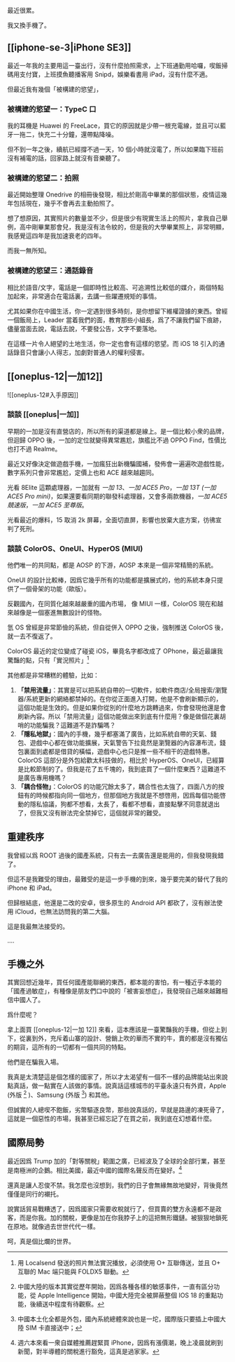 最近很累。

我又換手機了。

## [[iphone-se-3|iPhone SE3]]

最近一年我的主要用這一臺出行，沒有什麼拍照需求，上下班通勤用哈囉，喫飯掃碼用支付寶，上班摸魚聽播客用 Snipd，娛樂看書用 iPad，沒有什麼不適。

但最近我有幾個「被構建的慾望」，

### 被構建的慾望一：TypeC 口

我的耳機是 Huawei 的 FreeLace，買它的原因就是少帶一根充電線，並且可以藍牙一拖二，快充二十分鐘，還帶點降噪。

但不到一年之後，續航已經撐不過一天，10 個小時就沒電了，所以如果臨下班前沒有補電的話，回家路上就沒有音樂聽了。

### 被構建的慾望二：拍照

最近開始整理 Onedrive 的相冊後發現，相比於剛高中畢業的那個狀態，疫情這幾年包括現在，幾乎不會再去主動拍照了。

想了想原因，其實照片的數量並不少，但是很少有現實生活上的照片，拿我自己舉例，高中剛畢業那會兒，我是沒有法令紋的，但是我的大學畢業照上，非常明顯，我感覺這四年是我加速衰老的四年。

而我一無所知。

### 被構建的慾望三：通話錄音

相比於語音/文字，電話是一個即時性比較高、可追溯性比較低的媒介，兩個特點加起來，非常適合在電話裏，去講一些躍遷規矩的事情。

尤其如果你在中國生活，你一定遇到很多時刻，是你想留下維權證據的東西。曾經一個飯局上，Leader 當着我們的面，教育那些小組長，爲了不讓我們留下痕跡，儘量當面去說，電話去說，不要發公告，文字不要落地。

在這樣一片令人絕望的土地生活，你一定也會有這樣的慾望。而 iOS 18 引入的通話錄音只會讓小人得志，加劇對普通人的權利侵害。

## [[oneplus-12|一加12]]

![[oneplus-12#入手原因]]

### 談談 [[oneplus|一加]]

早期的一加是沒有直營店的，所以所有的渠道都是線上。是一個比較小衆的品牌，但迴歸 OPPO 後，一加的定位就變得異常尷尬，旗艦比不過 OPPO Find，性價比也打不過 Realme。

最近又好像決定做遊戲手機，一加瘋狂出新機騙國補，發佈會一遍遍吹遊戲性能，數字系列只會非常尷尬，定價上也和 ACE 越來越趨同。

光看 8Elite 這顆處理器，一加就有 *一加 13*、*一加 ACE5 Pro*，*一加 13T (一加 ACE5 Pro mini)*，如果還要看同期的聯發科處理器，又會多兩款機器，*一加 ACE5 競速版*，*一加 ACE5 至尊版*。

光看最近的爆料，15 取消 2k 屏幕，全面切直屏，影響也放棄大底方案，彷彿宣判了死刑。

### 談談 ColorOS、OneUI、HyperOS (MIUI)

他們唯一的共同點，都是 AOSP 的下游，AOSP 本來是一個非常精簡的系統。

OneUI 的設計比較棒，因爲它幾乎所有的功能都是擴展式的，他的系統本身只提供了一個骨架的功能（歐版）。

反觀國內，在同質化越來越嚴重的國內市場， 像 MIUI 一樣，ColorOS 現在和越來越像是一個塞進無數設計的怪物。

氫 OS 曾經是非常節儉的系統，但自從併入 OPPO 之後，強制推送 ColorOS 後，就一去不復返了。

ColorOS 最近的定位變成了碰瓷 iOS，畢竟名字都改成了 OPhone，最近最讓我驚豔的點，只有「實況照片」[^cannot_use_localsend]

其他都是非常糟糕的體驗，比如：

1. **「禁用流量」**：其實是可以把系統自帶的一切軟件，如軟件商店/全局搜索/瀏覽器/系統更新的網絡都禁掉的。在你從正面進入打開，他是不會刷新顯示的，這個功能是生效的。但是如果你從別的什麼地方跳轉過來，你會發現他還是會刷新內容。所以「禁用流量」這個功能做出來到底有什麼用？像是做個花裏胡哨的功能騙我？這難道不是詐騙嗎？
2. **「隱私地獄」**：國內的手機，幾乎都塞滿了廣告，比如系統自帶的天氣、錢包、遊戲中心都在做功能擴展，天氣警告下拉竟然是瀏覽器的內容瀑布流，錢包裏面到處都是借貸的橫幅，遊戲中心也只是推一些不相干的遊戲特惠。ColorOS 這部分是外包給歡太科技做的，相比於 HyperOS、OneUI，已經算是比較節制的了。但我是花了五千塊的，我到底買了一個什麼東西？這難道不是廣告專用機嗎？
3. **「耦合怪物」**：ColorOS 的功能冗餘太多了，耦合性也太強了，四面八方的按鈕有的時候都指向同一個地方，但那個地方我就是不想啓用，因爲每個功能啓動的隱私協議，狗都不想看，太長了，看都不想看，直接點擊不同意就退出了，但我又沒有辦法完全禁掉它，這個就非常的難受。

## 重建秩序

我曾經以爲 ROOT 過後的國產系統，只有去一去廣告還是能用的，但我發現我錯了。

但這不是我難受的理由，最難受的是這一步手機的到來，幾乎要完美的替代了我的 iPhone 和 iPad。

但歸根結底，他還是二改的安卓，很多原生的 Android API 都砍了，沒有辦法使用 iCloud，也無法訪問我的第二大腦。

這是我最無法接受的。

....

## 手機之外

其實回想近幾年，買任何國產能聯網的東西，都本能的害怕，有一種近乎本能的「國產過敏症」，有種像是朋友們口中說的「被害妄想症」，我發現自己越來越難相信中國人了。

爲什麼呢？

拿上面買 [[oneplus-12|一加 12]] 來看，這本應該是一臺驚豔我的手機，但從上到下，從裏到外，充斥着山寨的設計、營銷上吹的華而不實的牛，賣的都是沒有獨佔的期貨，這所有的一切都有一個共同的特點。

他們是在騙我入場。

我真是太清楚這是個怎樣的國家了，所以才太渴望有一個不一樣的品牌能站出來說點真話，做一點實在人該做的事情。說真話這樣城市的平臺永遠只有外資，Apple (外版 [^apple-phone] )、Samsung (外版 [^sumsung-phone]) 和其他。

但誠實的人總喫不飽飯，劣幣驅逐良幣，那些說真話的，早就是路邊的凍死骨了，這就是一個惡性的市場，我甚至已經忘記了在買之前，我到底在幻想着什麼。

## 國際局勢

最近因爲 Trump 加的「對等關稅」範圍之廣，已經波及了全球的全部行業，甚至是南極洲的企鵝。相比美國，最近中國的國際名聲反而在變好。[^free-tax]

還真是讓人忍俊不禁。我怎麼也沒想到，我們的日子會無緣無故地變好，背後竟然僅僅是同行的襯托。

說實話貿易戰糟透了，因爲國家只需要收稅就行了，但買賣的雙方永遠都不是政客，而是你我。加的關稅，更像是加在你我脖子上的這把無形鐵鏈。被狠狠地鎖死在原地。就像過去世世代代一樣。

呵，真是個比爛的世界。

[^cannot_use_localsend]: 用 Localsend 發送的照片無法實況播放，必須使用 O+ 互聯傳送，並且 O+ 互聯的 Mac 端只能與 FOLDX5 聯動。
[^apple-phone]: 中國大陸的版本其實從歷年開始，因爲各種各樣的敏感事件，一直有區分功能，從 Apple Intelligence 開始，中國大陸完全被屏蔽整個 IOS 18 的重點功能，後續送中程度有待觀察。
[^sumsung-phone]: 中國本土化全都是外包，國內系統總體來說也是一坨，國際版只要插上中國大陸 SIM 卡直接送中；
[^free-tax]: 週六本來看一衆自媒體推薦趕緊買 iPhone，因爲有漲價潮，晚上凌晨就刷到新聞，對半導體的關稅進行豁免，這真是過家家。